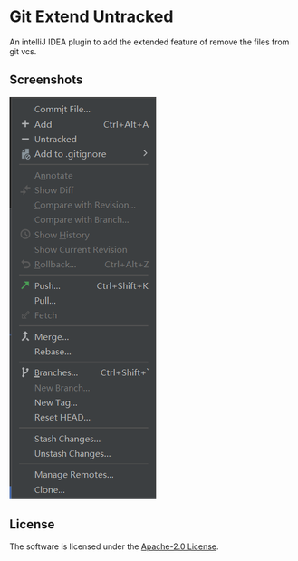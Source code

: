 # Git Extend Untracked

An intelliJ IDEA plugin to add the extended feature of remove the files from git vcs.

## Screenshots

![context menu](screenshots/0.png)

## License
The software is licensed under the [Apache-2.0 License](LICENSE).